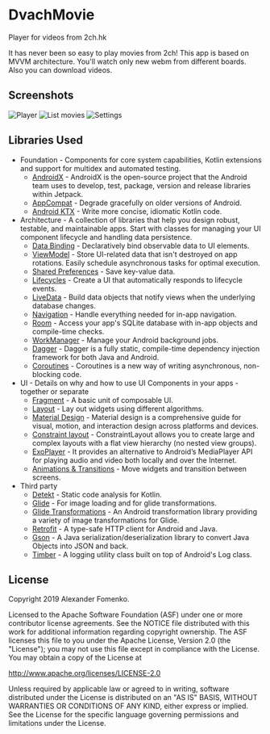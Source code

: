 # DvachMovie
Player for videos from 2ch.hk

It has never been so easy to play movies from 2сh!
This app is based on MVVM architecture.
You'll watch only new webm from different boards. 
Also you can download videos. 

Screenshots
-----------
![Player](screenshots/DvachMovie1.jpeg "DvachMovie player")
![List movies](screenshots/DvachMovie2.jpeg "List movies")
![Settings](screenshots/DvachMovie3.jpeg "Settings")

Libraries Used
--------------
* Foundation - Components for core system capabilities, Kotlin extensions and support for
  multidex and automated testing.
  * [AndroidX][1] - AndroidX is the open-source project that the Android team uses to develop, 
  test, package, version and release libraries within Jetpack.
  * [AppCompat][2] - Degrade gracefully on older versions of Android.
  * [Android KTX][3] - Write more concise, idiomatic Kotlin code.
* Architecture - A collection of libraries that help you design robust, testable, and
  maintainable apps. Start with classes for managing your UI component lifecycle and handling data
  persistence.
  * [Data Binding][101] - Declaratively bind observable data to UI elements.
  * [ViewModel][102] - Store UI-related data that isn't destroyed on app rotations. Easily schedule
     asynchronous tasks for optimal execution.
  * [Shared Preferences][103] - Save key-value data.
  * [Lifecycles][104] - Create a UI that automatically responds to lifecycle events.
  * [LiveData][105] - Build data objects that notify views when the underlying database changes.
  * [Navigation][106] - Handle everything needed for in-app navigation.
  * [Room][107] - Access your app's SQLite database with in-app objects and compile-time checks.
  * [WorkManager][108] - Manage your Android background jobs.
  * [Dagger][109] - Dagger is a fully static, compile-time dependency injection framework 
  for both Java and Android. 
  * [Coroutines][110] - Coroutines is a new way of writing asynchronous, non-blocking code. 
* UI - Details on why and how to use UI Components in your apps - together or separate
  * [Fragment][21] - A basic unit of composable UI.
  * [Layout][22] - Lay out widgets using different algorithms. 
  * [Material Design][23] - Material design is a comprehensive guide for visual, motion, 
  and interaction design across platforms and devices. 
  * [Constraint layout][24] - ConstraintLayout allows you to create large and complex 
  layouts with a flat view hierarchy (no nested view groups).
  * [ExoPlayer][25] - It provides an alternative to Android’s MediaPlayer API for 
  playing audio and video both locally and over the Internet.
  * [Animations & Transitions][26] - Move widgets and transition between screens.
* Third party
  * [Detekt][31] - Static code analysis for Kotlin.
  * [Glide][32] - For image loading and for glide transformations.
  * [Glide Transformations][33] - An Android transformation library providing 
  a variety of image transformations for Glide.
  * [Retrofit][35] - A type-safe HTTP client for Android and Java.
  * [Gson][36] - A Java serialization/deserialization library to convert Java Objects 
  into JSON and back.
  * [Timber][37] - A logging utility class built on top of Android's Log class.
  
[1]: https://developer.android.com/jetpack/androidx/
[2]: https://developer.android.com/topic/libraries/support-library/packages#v7-appcompat/
[3]: https://developer.android.com/kotlin/ktx

[101]: https://developer.android.com/topic/libraries/data-binding/
[102]: https://developer.android.com/topic/libraries/architecture/viewmodel/
[103]: https://developer.android.com/training/data-storage/shared-preferences/
[104]: https://developer.android.com/topic/libraries/architecture/lifecycle/
[105]: https://developer.android.com/topic/libraries/architecture/livedata/
[106]: https://developer.android.com/topic/libraries/architecture/navigation/
[107]: https://developer.android.com/topic/libraries/architecture/room/
[108]: https://developer.android.com/topic/libraries/architecture/workmanager/
[109]: https://google.github.io/dagger/
[110]: https://kotlinlang.org/docs/reference/coroutines-overview.html

[21]: https://developer.android.com/guide/components/fragments/
[22]: https://developer.android.com/guide/topics/ui/declaring-layout/
[23]: https://developer.android.com/guide/topics/ui/look-and-feel/
[24]: https://developer.android.com/training/constraint-layout/
[25]: https://developer.android.com/guide/topics/media/exoplayer/
[26]: https://developer.android.com/training/animation/

[31]: https://github.com/arturbosch/detekt
[32]: https://bumptech.github.io/glide/
[33]: https://github.com/wasabeef/glide-transformations/
[35]: https://square.github.io/retrofit/
[36]: https://github.com/google/gson/
[37]: https://github.com/JakeWharton/timber

License
-------

Copyright 2019 Alexander Fomenko.

Licensed to the Apache Software Foundation (ASF) under one or more contributor
license agreements.  See the NOTICE file distributed with this work for
additional information regarding copyright ownership.  The ASF licenses this
file to you under the Apache License, Version 2.0 (the "License"); you may not
use this file except in compliance with the License.  You may obtain a copy of
the License at

   http://www.apache.org/licenses/LICENSE-2.0

Unless required by applicable law or agreed to in writing, software
distributed under the License is distributed on an "AS IS" BASIS,
WITHOUT WARRANTIES OR CONDITIONS OF ANY KIND, either express or implied.
See the License for the specific language governing permissions and
limitations under the License.
